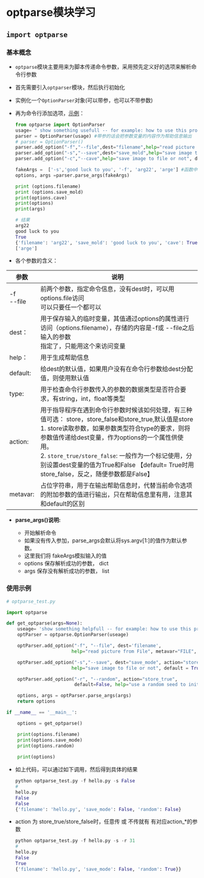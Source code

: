# optparse模块学习

## `import optparse`

### 基本概念

-  `optparse`模块主要用来为脚本传递命令参数，采用预先定义好的选项来解析命令行参数

-  首先需要引入`optparser`模块，然后执行初始化

-  实例化一个`OptionParser`对象(可以带参，也可以不带参数)

- 再为命令行添加选项，[示例](https://blog.csdn.net/dcrmg/article/details/78045570)：

  ```python
  from optparse import OptionParser
  usage= " show something usefull -- for example: how to use this program"
  parser = OptionParser(usage) #带参的话会把参数变量的内容作为帮助信息输出
  # parser = OptionParser()
  parser.add_option("-f","--file",dest="filename",help="read picture from File",metavar="FILE",action="store",type="string")
  parser.add_option("-s","--save",dest="save_mold",help="save image to file or not", default = True)
  parser.add_option("-c","--cave",help="save image to file or not", default = True)
  
  fakeArgs =  ['-s','good luck to you', '-f', 'arg22', 'arge'] #函数中，运行脚本时，可以不用加，此处用作模拟
  options, args =parser.parse_args(fakeArgs)
  ```
  ```python
  print (options.filename)
  print (options.save_mold)
  print(options.cave)
  print(options)
  print(args)
  
  # 结果
  arg22
  good luck to you
  True
  {'filename': 'arg22', 'save_mold': 'good luck to you', 'cave': True}
  ['arge']
  ```

  

- 各个参数的含义：

| 参数         | 说明                                                         |
| ------------ | ------------------------------------------------------------ |
| -f<br>--file | 前两个参数，指定命令信息，没有dest时，可以用options.file访问<br>可以只要任一个都可以 |
| dest：       | 用于保存输入的临时变量，其值通过options的属性进行访问（options.filename），存储的内容是-f或 --file之后输入的参数<br>指定了，只能用这个来访问变量 |
| help：       | 用于生成帮助信息                                             |
| default:     | 给dest的默认值，如果用户没有在命令行参数给dest分配值，则使用默认值 |
| type:        | 用于检查命令行参数传入的参数的数据类型是否符合要求，有string，int，float等类型 |
| action:      | 用于指导程序在遇到命令行参数时候该如何处理，有三种值可选： store，store_false和store_true,默认值是store<br>1. store读取参数，如果参数类型符合type的要求，则将参数值传递给dest变量，作为options的一个属性供使用。 <br/>2. `store_true/store_false`: 一般作为一个标记使用，分别设置dest变量的值为True和False 【default= True时用 store_false，反之，随便参数都是False】 |
| metavar:     | 占位字符串，用于在输出帮助信息时，代替当前命令选项的附加参数的值进行输出，只在帮助信息里有用，注意其和default的区别 |

  

- **parse_args()说明:**

    - 开始解析命令
    - 如果没有传入参加，parse_args会默认将sys.argv[1:]的值作为默认参数。
    - 这里我们将 fakeArgs模拟输入的值
    - options 保存解析成功的参数， dict
    - args 保存没有解析成功的参数， list


### 使用示例

```python 
# optparse_test.py

import optparse

def get_optparse(args=None):
    useage= 'show something helpfull -- for example: how to use this program'
    optParser = optparse.OptionParser(useage)

    optParser.add_option("-f", "--file", dest='filename', 
                        help="read picture from File", metavar="FILE", action="store", type="string")

    optParser.add_option("-s","--save", dest="save_mode", action="store_false",
                        help="save image to file or not", default = True)

    optParser.add_option("-r", "--random", action="store_true",
                         default=False, help="use a random seed to initialize the random number generator")

    options, args = optParser.parse_args(args)
    return options

if __name__ == '__main__':

    options = get_optparse()

    print(options.filename)
    print(options.save_mode)
    print(options.random)
    
    print(options)
```

- 如上代码，可以通过如下调用，然后得到具体的结果

  ```python
  python optparse_test.py -f hello.py -s False
  # 
  hello.py
  False
  False
  {'filename': 'hello.py', 'save_mode': False, 'random': False}
  ```

- action 为 store_true/store_false时，任意传 或 不传就有 有对应action_*的参数

  ```python
  python optparse_test.py -f hello.py -s -r 31
  #  
  hello.py
  False
  True
  {'filename': 'hello.py', 'save_mode': False, 'random': True}}
  ```

